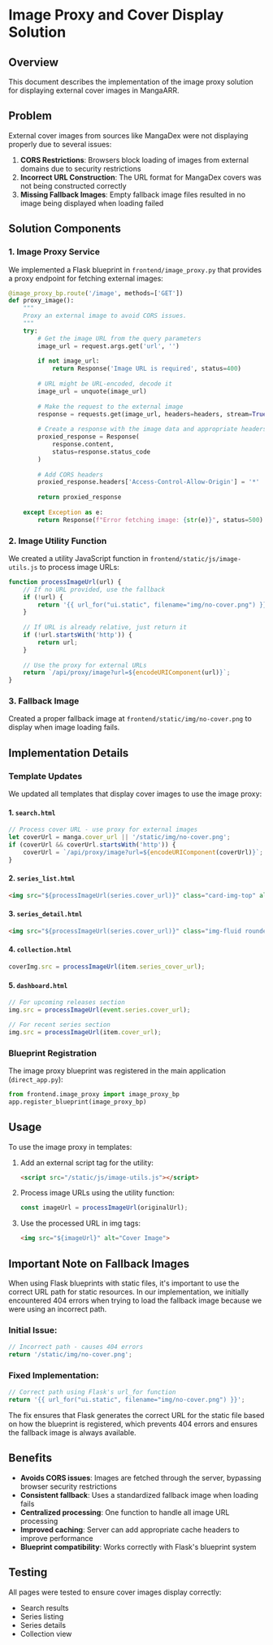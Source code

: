 # Image Proxy and Cover Display Solution

## Overview

This document describes the implementation of the image proxy solution for displaying external cover images in MangaARR.

## Problem

External cover images from sources like MangaDex were not displaying properly due to several issues:

1. **CORS Restrictions**: Browsers block loading of images from external domains due to security restrictions
2. **Incorrect URL Construction**: The URL format for MangaDex covers was not being constructed correctly
3. **Missing Fallback Images**: Empty fallback image files resulted in no image being displayed when loading failed

## Solution Components

### 1. Image Proxy Service

We implemented a Flask blueprint in `frontend/image_proxy.py` that provides a proxy endpoint for fetching external images:

```python
@image_proxy_bp.route('/image', methods=['GET'])
def proxy_image():
    """
    Proxy an external image to avoid CORS issues.
    """
    try:
        # Get the image URL from the query parameters
        image_url = request.args.get('url', '')
        
        if not image_url:
            return Response('Image URL is required', status=400)
        
        # URL might be URL-encoded, decode it
        image_url = unquote(image_url)
        
        # Make the request to the external image
        response = requests.get(image_url, headers=headers, stream=True, timeout=10)
        
        # Create a response with the image data and appropriate headers
        proxied_response = Response(
            response.content,
            status=response.status_code
        )
        
        # Add CORS headers
        proxied_response.headers['Access-Control-Allow-Origin'] = '*'
        
        return proxied_response
    
    except Exception as e:
        return Response(f"Error fetching image: {str(e)}", status=500)
```

### 2. Image Utility Function

We created a utility JavaScript function in `frontend/static/js/image-utils.js` to process image URLs:

```javascript
function processImageUrl(url) {
    // If no URL provided, use the fallback
    if (!url) {
        return '{{ url_for("ui.static", filename="img/no-cover.png") }}';
    }
    
    // If URL is already relative, just return it
    if (!url.startsWith('http')) {
        return url;
    }
    
    // Use the proxy for external URLs
    return `/api/proxy/image?url=${encodeURIComponent(url)}`;
}
```

### 3. Fallback Image

Created a proper fallback image at `frontend/static/img/no-cover.png` to display when image loading fails.

## Implementation Details

### Template Updates

We updated all templates that display cover images to use the image proxy:

#### 1. `search.html`
```javascript
// Process cover URL - use proxy for external images
let coverUrl = manga.cover_url || '/static/img/no-cover.png';
if (coverUrl && coverUrl.startsWith('http')) {
    coverUrl = `/api/proxy/image?url=${encodeURIComponent(coverUrl)}`;
}
```

#### 2. `series_list.html`
```html
<img src="${processImageUrl(series.cover_url)}" class="card-img-top" alt="${series.title}">
```

#### 3. `series_detail.html`
```html
<img src="${processImageUrl(series.cover_url)}" class="img-fluid rounded" alt="${series.title}">
```

#### 4. `collection.html`
```javascript
coverImg.src = processImageUrl(item.series_cover_url);
```

#### 5. `dashboard.html`
```javascript
// For upcoming releases section
img.src = processImageUrl(event.series.cover_url);

// For recent series section
img.src = processImageUrl(item.cover_url);
```

### Blueprint Registration

The image proxy blueprint was registered in the main application (`direct_app.py`):

```python
from frontend.image_proxy import image_proxy_bp
app.register_blueprint(image_proxy_bp)
```

## Usage

To use the image proxy in templates:

1. Add an external script tag for the utility:
   ```html
   <script src="/static/js/image-utils.js"></script>
   ```

2. Process image URLs using the utility function:
   ```javascript
   const imageUrl = processImageUrl(originalUrl);
   ```

3. Use the processed URL in img tags:
   ```html
   <img src="${imageUrl}" alt="Cover Image">
   ```

## Important Note on Fallback Images

When using Flask blueprints with static files, it's important to use the correct URL path for static resources. In our implementation, we initially encountered 404 errors when trying to load the fallback image because we were using an incorrect path.

### Initial Issue:
```javascript
// Incorrect path - causes 404 errors
return '/static/img/no-cover.png';
```

### Fixed Implementation:
```javascript
// Correct path using Flask's url_for function
return '{{ url_for("ui.static", filename="img/no-cover.png") }}';
```

The fix ensures that Flask generates the correct URL for the static file based on how the blueprint is registered, which prevents 404 errors and ensures the fallback image is always available.

## Benefits

- **Avoids CORS issues**: Images are fetched through the server, bypassing browser security restrictions
- **Consistent fallback**: Uses a standardized fallback image when loading fails
- **Centralized processing**: One function to handle all image URL processing
- **Improved caching**: Server can add appropriate cache headers to improve performance
- **Blueprint compatibility**: Works correctly with Flask's blueprint system

## Testing

All pages were tested to ensure cover images display correctly:
- Search results
- Series listing
- Series details
- Collection view
